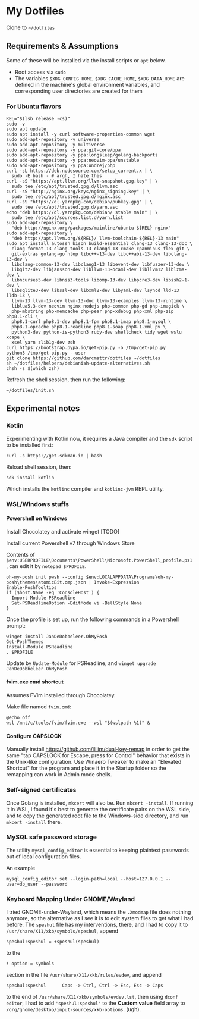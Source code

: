 # My Dotfiles

Clone to `~/dotfiles`

## Requirements & Assumptions

Some of these will be installed via the install scripts or `apt` below.

* Root access via `sudo`
* The variables `$XDG_CONFIG_HOME`, `$XDG_CACHE_HOME`, `$XDG_DATA_HOME` are
    defined in the machine's global environment variables, and corresponding
    user directories are created for them

### For Ubuntu flavors

    REL="$(lsb_release -cs)"
    sudo -v
    sudo apt update
    sudo apt install -y curl software-properties-common wget
    sudo add-apt-repository -y universe
    sudo add-apt-repository -y multiverse
    sudo add-apt-repository -y ppa:git-core/ppa
    sudo add-apt-repository -y ppa:longsleep/golang-backports
    sudo add-apt-repository -y ppa:neovim-ppa/unstable
    sudo add-apt-repository -y ppa:ondrej/php
    curl -sL https://deb.nodesource.com/setup_current.x | \
      sudo -E bash - # argh, I hate this
    curl -sS "https://apt.llvm.org/llvm-snapshot.gpg.key" | \
      sudo tee /etc/apt/trusted.gpg.d/llvm.asc
    curl -sS "http://nginx.org/keys/nginx_signing.key" | \
      sudo tee /etc/apt/trusted.gpg.d/nginx.asc
    curl -sS "https://dl.yarnpkg.com/debian/pubkey.gpg" | \
      sudo tee /etc/apt/trusted.gpg.d/yarn.asc
    echo "deb https://dl.yarnpkg.com/debian/ stable main" | \
      sudo tee /etc/apt/sources.list.d/yarn.list
    sudo add-apt-repository \
      "deb http://nginx.org/packages/mainline/ubuntu ${REL} nginx"
    sudo add-apt-repository \
      "deb http://apt.llvm.org/${REL}/ llvm-toolchain-${REL}-13 main"
    sudo apt install autossh bison build-essential clang-13 clang-13-doc \
      clang-format-13 clang-tools-13 clangd-13 cmake cpanminus flex git \
      git-extras golang-go htop libc++-13-dev libc++abi-13-dev libclang-13-dev \
      libclang-common-13-dev libclang1-13 libevent-dev libfuzzer-13-dev \
      libgit2-dev libjansson-dev libllvm-13-ocaml-dev libllvm12 liblzma-dev \
      libncurses5-dev libnss3-tools libomp-13-dev libpcre3-dev libssh2-1-dev \
      libsqlite3-dev libssl-dev libxml2-dev libyaml-dev lsyncd lld-13 lldb-13 \
      llvm-13 llvm-13-dev llvm-13-doc llvm-13-examples llvm-13-runtime \
      liblua5.3-dev neovim nginx nodejs php-common php-gd php-imagick \
      php-mbstring php-memcache php-pear php-xdebug php-xml php-zip php8.1-cli \
      php8.1-curl php8.1-dev php8.1-fpm php8.1-imap php8.1-mysql \
      php8.1-opcache php8.1-readline php8.1-soap php8.1-xml pv \ 
      python3-dev python-is-python3 ruby-dev shellcheck tidy wget wslu xcape \ 
      xsel yarn zlib1g-dev zsh
    curl https://bootstrap.pypa.io/get-pip.py -o /tmp/get-pip.py
    python3 /tmp/get-pip.py --user
    git clone https://github.com/darcmattr/dotfiles ~/dotfiles
    sh ~/dotfiles/helpers/debianish-update-alternatives.sh
    chsh -s $(which zsh)

Refresh the shell session, then run the following:

    ~/dotfiles/init.sh

## Experimental notes

### Kotlin

Experimenting with Kotlin now, it requires a Java compiler and the `sdk` script
to be installed first:

    curl -s https://get.sdkman.io | bash

Reload shell session, then:

    sdk install kotlin

Which installs the `kotlinc` compiler and `kotlinc-jvm` REPL utility.

### WSL/Windows stuffs

#### Powershell on Windows

Install Chocolatey and activate winget [TODO]

Install current Powershell v7 through Windows Store

Contents of `$env:USERPROFILE\Documents\PowerShell\Microsoft.PowerShell_profile.ps1`, can edit it by `notepad $PROFILE`.

```
oh-my-posh init pwsh --config $env:LOCALAPPDATA\Programs\oh-my-posh\themes\atomicBit.omp.json | Invoke-Expression
Enable-PoshTooltips
if ($host.Name -eq 'ConsoleHost') {
  Import-Module PSReadline 
  Set-PSReadlineOption -EditMode vi -BellStyle None
}
```
Once the profile is set up, run the following commands in a Powershell prompt:

```
winget install JanDeDobbeleer.OhMyPosh
Get-PoshThemes
Install-Module PSReadline
. $PROFILE
```

Update by `Update-Module` for PSReadline, and
`winget upgrade JanDeDobbeleer.OhMyPosh`

#### fvim.exe cmd shortcut

Assumes FVim installed through Chocolatey.

Make file named `fvim.cmd`:

```
@echo off
wsl /mnt/c/tools/fvim/fvim.exe --wsl "$(wslpath %1)" &
```

#### Configure CAPSLOCK

Manually install https://github.com/ililim/dual-key-remap in order to get the
same "tap CAPSLOCK for Escape, press for Control" behavior that exists in the
Unix-like configuration. Use Winaero Tweaker to make an "Elevated Shortcut" for
the program and place it in the Startup folder so the remapping can work in
Admin mode shells. 

### Self-signed certificates

Once Golang is installed, `mkcert` will also be. Run `mkcert -install`. If
running it in WSL, I found it's best to generate the certificate pairs on the
WSL side, and to copy the generated root file to the Windows-side directory, and
run `mkcert -install` there.

### MySQL safe password storage

The utility `mysql_config_editor` is essential to keeping plaintext passwords
out of local configuration files.

An example

    mysql_config_editor set --login-path=local --host=127.0.0.1 --user=db_user --password

### Keyboard Mapping Under GNOME/Wayland

I tried GNOME-under-Wayland, which means the `.Xmodmap` file does nothing
anymore, so the alternative as I see it is to edit system files to get what
I had before. The `speshul` file has my interventions, there, and I had to copy
it to `/usr/share/X11/xkb/symbols/speshul`, append

    speshul:speshul = +speshul(speshul)

to the

    ! option = symbols

section in the file `/usr/share/X11/xkb/rules/evdev`, and append

    speshul:speshul      Caps -> Ctrl, Ctrl -> Esc, Esc -> Caps

to the end of `/usr/share/X11/xkb/symbols/evdev.lst`, then using `dconf editor`,
I had to add `'speshul:speshul'` to the **Custom value** field array to
`/org/gnome/desktop/input-sources/xkb-options`. (ugh).
